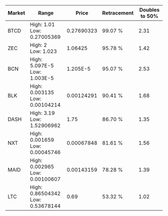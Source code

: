 | Market | Range | Price| Retracement | Doubles to 50% |
| --- | --- | --- | --- | --- |
| BTCD | High: 1.01<br />Low: 0.27005369 | 0.27690323 | 99.07 % | 2.31 |
| ZEC | High: 2<br />Low: 1.023 | 1.06425 | 95.78 % | 1.42 |
| BCN | High: 5.097E-5<br />Low: 1.003E-5 | 1.205E-5 | 95.07 % | 2.53 |
| BLK | High: 0.003135<br />Low: 0.00104214 | 0.00124291 | 90.41 % | 1.68 |
| DASH | High: 3.19<br />Low: 1.52906962 | 1.75 | 86.70 % | 1.35 |
| NXT | High: 0.001659<br />Low: 0.00045746 | 0.00067848 | 81.61 % | 1.56 |
| MAID | High: 0.002965<br />Low: 0.00100607 | 0.00143159 | 78.28 % | 1.39 |
| LTC | High: 0.86504342<br />Low: 0.53678144 | 0.69 | 53.32 % | 1.02 |
